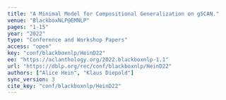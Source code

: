 ```yaml
---
title: "A Minimal Model for Compositional Generalization on gSCAN."
venue: "BlackboxNLP@EMNLP"
pages: "1-15"
year: "2022"
type: "Conference and Workshop Papers"
access: "open"
key: "conf/blackboxnlp/HeinD22"
ee: "https://aclanthology.org/2022.blackboxnlp-1.1"
url: "https://dblp.org/rec/conf/blackboxnlp/HeinD22"
authors: ["Alice Hein", "Klaus Diepold"]
sync_version: 3
cite_key: "conf/blackboxnlp/HeinD22"
---
```

